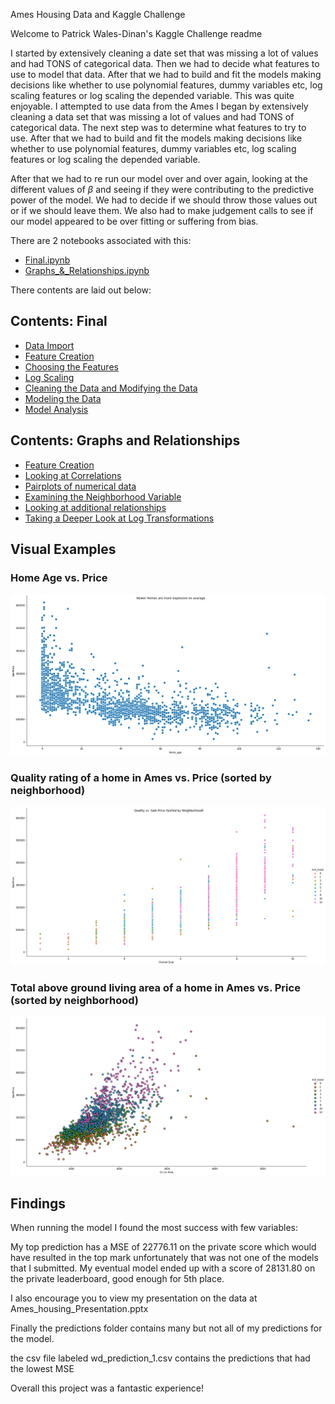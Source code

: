 Ames Housing Data and Kaggle Challenge

Welcome to Patrick Wales-Dinan's Kaggle Challenge readme

I started by extensively cleaning a date set that was missing a lot of values and had TONS of categorical data. Then we had to decide what features to use to model that data. After that we had to build and fit the models making decisions like whether to use polynomial features, dummy variables etc, log scaling features or log scaling the depended variable.
This was quite enjoyable. I attempted to use data from the Ames  I began by extensively cleaning a data set that was missing a lot of values and had TONS of categorical data. The next step was to determine what features to try to use. After that we had to build and fit the models making decisions like whether to use polynomial features, dummy variables etc, log scaling features or log scaling the depended variable.

After that we had to re run our model over and over again, looking at the different values of $\beta$ and seeing if they were contributing to the predictive power of the model. We had to decide if we should throw those values out or if we should leave them. We also had to make judgement calls to see if our model appeared to be over fitting or suffering from bias. 

There are 2 notebooks associated with this:
+ [Final.ipynb](https://github.com/pwalesdi/Ames_Housing_Data/blob/master/FINAL.ipynb)
+ [Graphs_&_Relationships.ipynb](https://github.com/pwalesdi/Ames_Housing_Data/blob/master/Graphs_%26_Relationships.ipynb)

There contents are laid out below:

## Contents: Final
- [Data Import](#Data-Import)
- [Feature Creation](#Feature-Creation)
- [Choosing the Features](#Feature-Choice)
- [Log Scaling](#Log-Scaling-Independent-Variables)
- [Cleaning the Data and Modifying the Data](#Cleaning-&-Creating-the-Data-Set)
- [Modeling the Data](#Modeling-the-Data)
- [Model Analysis](#Analyzing-the-model)

## Contents: Graphs and Relationships
- [Feature Creation](#Feature-Creation)
- [Looking at Correlations](#Correlation-Investigation)
- [Pairplots of numerical data](#Pairplots)
- [Examining the Neighborhood Variable](#Looking-Specific-Relationships-Relative-to-Neighborhood)
- [Looking at additional relationships](#Other-Relationships)
- [Taking a Deeper Look at Log Transformations](#Log-Transformations-Cont.)

## Visual Examples
### Home Age vs. Price
![alt text](https://github.com/pwalesdi/Ames_Housing_Data/blob/master/assets/new_homes.png "Relationship between home age and prices")

### Quality rating of a home in Ames vs. Price (sorted by neighborhood)
![alt text](https://github.com/pwalesdi/Ames_Housing_Data/blob/master/assets/qual_neigh.png "Relationship between the quality rating of a home & price")

### Total above ground living area of a home in Ames vs. Price (sorted by neighborhood)
![alt text](https://github.com/pwalesdi/Ames_Housing_Data/blob/master/assets/gl_neigh.png "Relationship between the home size & price")

## Findings

When running the model I found the most success with few variables:

My top prediction has a MSE of 22776.11 on the private score which would have resulted in the top mark unfortunately that was not one of the models that I submitted. My eventual model ended up with a score of 28131.80 on the private leaderboard, good enough for 5th place.

I also encourage you to view my presentation on the data at Ames_housing_Presentation.pptx

Finally the predictions folder contains many but not all of my predictions for the model. 

the csv file labeled wd_prediction_1.csv contains the predictions that had the lowest MSE

Overall this project was a fantastic experience!
